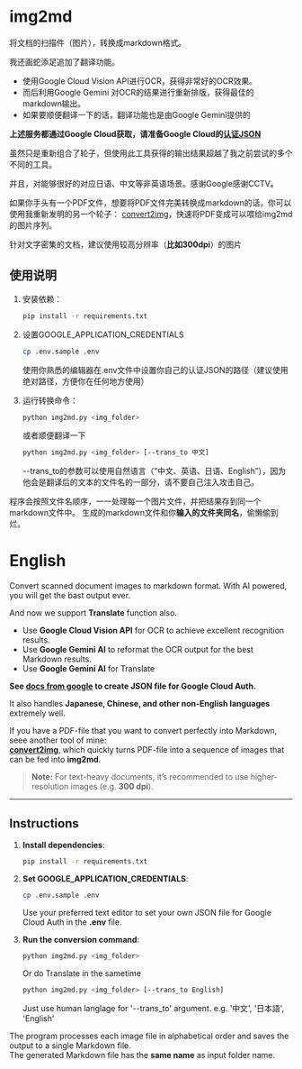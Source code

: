 # img2md
将文档的扫描件（图片），转换成markdown格式。

我还画蛇添足追加了翻译功能。

 - 使用Google Cloud Vision API进行OCR，获得非常好的OCR效果。
 - 而后利用Google Gemini 对OCR的结果进行重新排版，获得最佳的markdown输出。
 - 如果要顺便翻译一下的话，翻译功能也是由Google Gemini提供的

 **上述服务都通过Google Cloud获取，请准备Google Cloud的[认证JSON](https://cloud.google.com/iam/docs/service-accounts-create?hl=zh-CN)**

虽然只是重新组合了轮子，但使用此工具获得的输出结果超越了我之前尝试的多个不同的工具。

并且，对能够很好的对应日语、中文等非英语场景。感谢Google感谢CCTV。

如果你手头有一个PDF文件，想要将PDF文件完美转换成markdown的话，你可以使用我重新发明的另一个轮子：
[convert2img](https://github.com/wengzhiwen/convert2img)，快速将PDF变成可以喂给img2md的图片序列。

针对文字密集的文档，建议使用较高分辨率（**比如300dpi**）的图片

## 使用说明

1. 安装依赖：
    ```bash
    pip install -r requirements.txt
    ```

2. 设置GOOGLE_APPLICATION_CREDENTIALS
    ```bash
    cp .env.sample .env
    ```
    使用你熟悉的编辑器在.env文件中设置你自己的认证JSON的路径（建议使用绝对路径，方便你在任何地方使用）

3. 运行转换命令：
    ```bash
    python img2md.py <img_folder>
    ```
    或者顺便翻译一下
    ```bash
    python img2md.py <img_folder> [--trans_to 中文]
    ```
    --trans_to的参数可以使用自然语言（“中文、英语、日语、English”），因为他会是翻译后的文本的文件名的一部分，请不要自己注入攻击自己。

程序会按照文件名顺序，一一处理每一个图片文件，并把结果存到同一个markdown文件中。
生成的markdown文件和你**输入的文件夹同名**，偷懒偷到烂。


# English

Convert scanned document images to markdown format. With AI powered, you will get the bast output ever.

And now we support **Translate** function also.

- Use **Google Cloud Vision API** for OCR to achieve excellent recognition results.  
- Use **Google Gemini AI** to reformat the OCR output for the best Markdown results.
- Use **Google Gemini AI** for Translate

**See [docs from google](https://cloud.google.com/iam/docs/service-accounts-create) to create JSON file for Google Cloud Auth.**

It also handles **Japanese, Chinese, and other non-English languages** extremely well.  

If you have a PDF-file that you want to convert perfectly into Markdown, seee another tool of mine:  
[**convert2img**](https://github.com/wengzhiwen/convert2img), which quickly turns PDF-file into a sequence of images that can be fed into **img2md**.

> **Note:** For text-heavy documents, it’s recommended to use higher-resolution images (e.g. **300 dpi**).

---

## Instructions

1. **Install dependencies**:
    ```bash
    pip install -r requirements.txt
    ```

2. **Set GOOGLE_APPLICATION_CREDENTIALS**:
    ```bash
    cp .env.sample .env
    ```
    Use your preferred text editor to set your own JSON file for Google Cloud Auth in the **.env** file.

3. **Run the conversion command**:
    ```bash
    python img2md.py <img_folder>
    ```
    Or do Translate in the sametime
    ```bash
    python img2md.py <img_folder> [--trans_to English]
    ```
    Just use human langlage for '--trans_to' argument. e.g. '中文', '日本語', 'English'

The program processes each image file in alphabetical order and saves the output to a single Markdown file.  
The generated Markdown file has the **same name** as input folder name.


